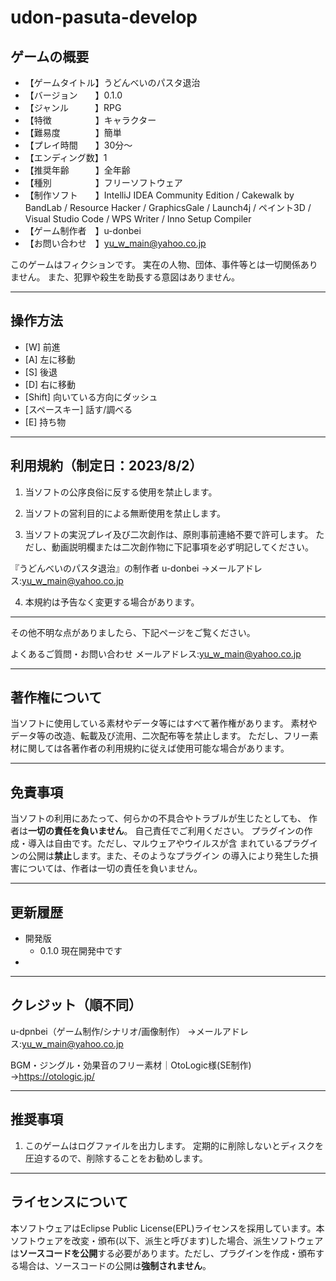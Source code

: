# udon-pasuta-develop

## ゲームの概要

- 【ゲームタイトル】うどんべいのパスタ退治
- 【バージョン　　】0.1.0
- 【ジャンル　　　】RPG
- 【特徴　　　　　】キャラクター
- 【難易度　　　　】簡単
- 【プレイ時間　　】30分～
- 【エンディング数】1
- 【推奨年齢　　　】全年齢
- 【種別　　　　　】フリーソフトウェア
- 【制作ソフト　　】IntelliJ IDEA Community Edition / Cakewalk by BandLab / Resource Hacker / GraphicsGale / Launch4j / ペイント3D / Visual Studio Code / WPS Writer / Inno Setup Compiler
- 【ゲーム制作者　】u-donbei
- 【お問い合わせ　】yu_w_main@yahoo.co.jp

このゲームはフィクションです。
実在の人物、団体、事件等とは一切関係ありません。
また、犯罪や殺生を助長する意図はありません。

***
## 操作方法

- [W] 前進
- [A] 左に移動
- [S] 後退
- [D] 右に移動
- [Shift] 向いている方向にダッシュ
- [スペースキー] 話す/調べる
- [E] 持ち物

***
## 利用規約（制定日：2023/8/2）

1. 当ソフトの公序良俗に反する使用を禁止します。

2. 当ソフトの営利目的による無断使用を禁止します。

3. 当ソフトの実況プレイ及び二次創作は、原則事前連絡不要で許可します。
ただし、動画説明欄または二次創作物に下記事項を必ず明記してください。

『うどんべいのパスタ退治』の制作者
u-donbei
→メールアドレス:yu_w_main@yahoo.co.jp

4. 本規約は予告なく変更する場合があります。

***

その他不明な点がありましたら、下記ページをご覧ください。

よくあるご質問・お問い合わせ
メールアドレス:yu_w_main@yahoo.co.jp

***
## 著作権について

当ソフトに使用している素材やデータ等にはすべて著作権があります。
素材やデータ等の改造、転載及び流用、二次配布等を禁止します。
ただし、フリー素材に関しては各著作者の利用規約に従えば使用可能な場合があります。

***
## 免責事項

当ソフトの利用にあたって、何らかの不具合やトラブルが生じたとしても、
作者は**一切の責任を負いません**。
自己責任でご利用ください。
プラグインの作成・導入は自由です。ただし、マルウェアやウイルスが含
まれているプラグインの公開は**禁止**します。また、そのようなプラグイン
の導入により発生した損害については、作者は一切の責任を負いません。

***
## 更新履歴
- 開発版
  - 0.1.0 現在開発中です
- 

***
## クレジット（順不同）

u-dpnbei（ゲーム制作/シナリオ/画像制作）
→メールアドレス:yu_w_main@yahoo.co.jp

BGM・ジングル・効果音のフリー素材｜OtoLogic様(SE制作)
→https://otologic.jp/

***
## 推奨事項

1. このゲームはログファイルを出力します。
  定期的に削除しないとディスクを圧迫するので、削除することをお勧めします。
***
## ライセンスについて
本ソフトウェアはEclipse Public License(EPL)ライセンスを採用しています。本ソフトウェアを改変・頒布(以下、派生と呼びます)した場合、派生ソフトウェアは**ソースコードを公開**する必要があります。ただし、プラグインを作成・頒布する場合は、ソースコードの公開は**強制されません**。
